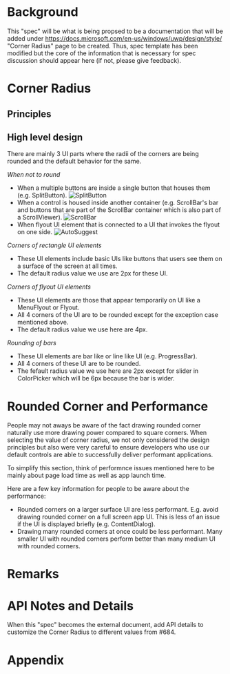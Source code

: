 # Background
This "spec" will be what is being propsed to be a documentation that will be added under https://docs.microsoft.com/en-us/windows/uwp/design/style/ "Corner Radius" page to be created. Thus, spec template has been modified but the core of the information that is necessary for spec discussion should appear here (if not, please give feedback).

# Corner Radius
<Add thinking behind why we are rounding corners related to Fluent design.>
  
## Principles

## High level design
There are mainly 3 UI parts where the radii of the corners are being rounded and the default behavior for the same.

*When not to round*
- When a multiple buttons are inside a single button that houses them (e.g. SplitButton).
![SplitButton](https://github.com/microsoft/microsoft-ui-xaml-specs/blob/user/chigy/roundedcorner/active/RoundedCorner/ImageFiles/SplitButton.png)
- When a control is housed inside another container (e.g. ScrollBar's bar and buttons that are part of the ScrollBar container which is also part of a ScrollViewer).
![ScrollBar](https://github.com/microsoft/microsoft-ui-xaml-specs/blob/user/chigy/roundedcorner/active/RoundedCorner/ImageFiles/ScrollBar.png)
- When flyout UI element that is connected to a UI that invokes the flyout on one side.
![AutoSuggest](https://github.com/microsoft/microsoft-ui-xaml-specs/blob/user/chigy/roundedcorner/active/RoundedCorner/ImageFiles/AutoSuggest.png)

*Corners of rectangle UI elements*
- These UI elements include basic UIs like buttons that users see them on a surface of the screen at all times.
- The default radius value we use are 2px for these UI.

*Corners of flyout UI elements*
- These UI elements are those that appear temporarily on UI like a MenuFlyout or Flyout.
- All 4 corners of the UI are to be rounded except for the exception case mentioned above.
- The default radius value we use here are 4px.

*Rounding of bars*
- These UI elements are bar like or line like UI (e.g. ProgressBar).
- All 4 corners of these UI are to be rounded.
- The fefault radius value we use here are 2px except for slider in ColorPicker which will be 6px because the bar is wider.

# Rounded Corner and Performance
People may not aways be aware of the fact drawing rounded corner naturally use more drawing power compared to square corners. When selecting the value of corner radius, we not only considered the design principles but also were very careful to ensure developers who use our default controls are able to successfully deliver performant applications. 

To simplify this section, think of performnce issues mentioned here to be mainly about page load time as well as app launch time.

Here are a few key information for people to be aware about the performance:
- Rounded corners on a larger surface UI are less performant. E.g. avoid drawing rounded corner on a full screen app UI. This is less of an issue if the UI is displayed briefly (e.g. ContentDialog).
- Drawing many rounded corners at once could be less performant. Many smaller UI with rounded corners perform better than many medium UI with rounded corners.


# Remarks

# API Notes and Details
When this "spec" becomes the external document, add API details to customize the Corner Radius to different values from #684.

# Appendix
